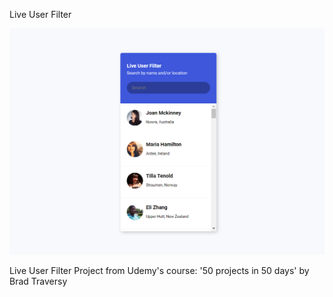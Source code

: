 Live User Filter

![Design preview image for live user filter project](/images/preview.png)

Live User Filter Project from Udemy's course: '50 projects in 50 days' by Brad Traversy
